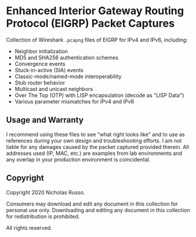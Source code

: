 # Enhanced Interior Gateway Routing Protocol (EIGRP) Packet Captures
Collection of Wireshark `.pcapng` files of EIGRP for IPv4 and IPv6, including:
  - Neighbor initialization
  - MD5 and SHA256 authentication schemes
  - Convergence events
  - Stuck-in-active (SIA) events
  - Classic-mode/named-mode interoperability
  - Stub router behavior
  - Multicast and unicast neighbors
  - Over The Top (OTP) with LISP encapsulation (decode as "LISP Data")
  - Various parameter mismatches for IPv4 and IPv6

## Usage and Warranty
I recommend using these files to see "what right looks like" and to use
as references during your own design and troubleshooting efforts. I am
not liable for any damages caused by the packet captured provided therein.
All addresses used (IP, MAC, etc.) are examples from lab environments
and any overlap in your production environment is coincidental.

## Copyright
Copyright 2020 Nicholas Russo.

Consumers may download and edit any document in this collection for personal
use only. Downloading and editing any document in this collection for
redistribution is prohibited.

All rights reserved.
